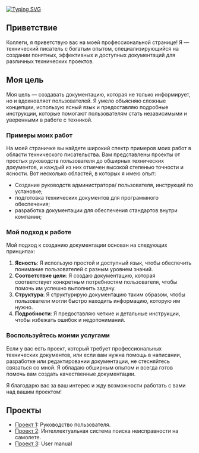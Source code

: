
<!---Пример кода-->
[![Typing SVG](https://readme-typing-svg.herokuapp.com?color=%2336BCF7&lines=Портфолио+технического+писателя)](https://github.com/Kosmos7778/project/blob/main)



## Приветствие

Коллеги, я приветствую вас на моей профессиональной странице! Я — технический писатель с богатым опытом, специализирующийся на создании понятных, эффективных и доступных документаций для различных технических проектов.

## Моя цель

Моя цель — создавать документацию, которая не только информирует, но и вдохновляет пользователей. Я умело объясняю сложные концепции, использую ясный язык и предоставляю подробные инструкции, которые помогают пользователям стать независимыми и уверенными в работе с техникой.

### Примеры моих работ

На моей страничке вы найдете широкий спектр примеров моих работ в области технического писательства. Вам представлены проекты от простых руководств пользователя до обширных технических документов, и каждый из них отмечен высокой степенью точности и ясности. Вот несколько областей, в которых я имею опыт:

- Создание руководств администратора/ пользователя,  инструкций по установке;
- подготовка технических документов для программного обеспечения;
- разработка документации для обеспечения стандартов внутри компании;


### Мой подход к работе

Мой подход к созданию документации основан на следующих принципах:

1. **Ясность**: Я использую простой и доступный язык, чтобы обеспечить понимание пользователей с разным уровнем знаний.
2. **Соответствие цели**: Я создаю документацию, которая соответствует конкретным потребностям пользователя, чтобы помочь им успешно выполнить задачу.
3. **Структура**: Я структурирую документацию таким образом, чтобы пользователи могли быстро находить информацию, которую им нужно.
4. **Подробности**: Я предоставляю четкие и детальные инструкции, чтобы избежать ошибок и недопониманий.

### Воспользуйтесь моими услугами

Если у вас есть проект, который требует профессиональных технических документов, или если вам нужна помощь в написании, разработке или редактировании документации, не стесняйтесь связаться со мной. Я обладаю обширным опытом и всегда готов помочь вам создать качественные документации.

Я благодарю вас за ваш интерес и жду возможности работать с вами над вашим проектом! 

## Проекты

* [Проект 1](https://github.com/Kosmos7778/project/blob/main/Руководство%20пользователя.pdf): Руководство пользователя.
* [Проект 2](intellektualnaya-sistema-poiska-neispravnosti-na-samolyote.pdf): Интеллектуальная система поиска неисправности на самолете.
* [Проект 3](https://github.com/Kosmos7778/project/blob/main/User%20Manual.pdf): User manual


